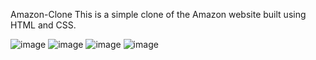 Amazon-Clone
This is a simple clone of the Amazon website built using HTML and CSS.

![image](https://github.com/user-attachments/assets/78a112bb-097e-441e-9757-4eb2b93e9213)
![image](https://github.com/user-attachments/assets/759cb9b0-a9c5-498a-a8b8-9c58fa5ccab1)
![image](https://github.com/user-attachments/assets/1db0d7c3-2c87-4782-9e4e-59082c5fb7bd)
![image](https://github.com/user-attachments/assets/af6d08db-aa61-428a-93c6-363c3ba54cc2)


